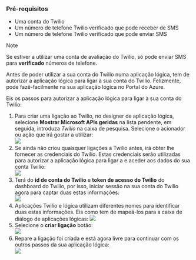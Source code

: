 ### <a name="prerequisites"></a>Pré-requisitos
* Uma conta do Twilio
* Um número de telefone Twilio verificado que pode receber de SMS
* Um número de telefone Twilio verificado que pode enviar SMS

> [!NOTE]
> Se estiver a utilizar uma conta de avaliação do Twilio, só pode enviar SMS para **verificado** números de telefone.  
> 
> 

Antes de poder utilizar a sua conta do Twilio numa aplicação lógica, tem de autorizar a aplicação lógica para ligar à sua conta do Twilio. Felizmente, pode fazê-facilmente na sua aplicação lógica no Portal do Azure. 

Eis os passos para autorizar a aplicação lógica para ligar à sua conta do Twilio:

1. Para criar uma ligação ao Twilio, no designer de aplicação lógica, selecione **Mostrar Microsoft APIs geridas** na lista pendente, em seguida, introduza *Twilio* na caixa de pesquisa. Selecione o acionador ou ação que irá gostar a utilizar:  
   ![](./media/connectors-create-api-twilio/twilio-0.png)
2. Se ainda não criou quaisquer ligações a Twilio antes, irá obter lhe fornecer as credenciais do Twilio. Estas credenciais serão utilizadas para autorizar a aplicação lógica para ligar a e aceder aos dados do sua conta Twilio:  
   ![](./media/connectors-create-api-twilio/twilio-1.png)  
3. Terá do **id de conta do Twilio** e **token de acesso do Twilio** do dashboard do Twilio, por isso, iniciar sessão na sua conta do Twilio agora para captar duas estas informações:  
   ![](./media/connectors-create-api-twilio/twilio-2.png)  
4. Aplicações Twilio e lógica utilizam diferentes nomes para identificar duas estas informações. Eis como tem de mapeá-los para a caixa de diálogo de aplicações lógicas: ![](./media/connectors-create-api-twilio/twilio-3.png)  
5. Selecione o **criar ligação** botão:  
   ![](./media/connectors-create-api-twilio/twilio-4.png)
6. Repare a ligação foi criada e está agora livre para continuar com os outros passos da sua aplicação lógica:  
   ![](./media/connectors-create-api-twilio/twilio-5.png)

